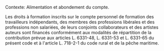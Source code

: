 Contexte: Alimentation et abondement du compte.

Les droits à formation inscrits sur le compte personnel de formation des travailleurs indépendants, des membres des professions libérales et des professions non salariées, de leurs conjoints collaborateurs et des artistes auteurs sont financés conformément aux modalités de répartition de la contribution prévue aux articles L. 6331-48, L. 6331-53 et L. 6331-65 du présent code et à l'article L. 718-2-1 du code rural et de la pêche maritime.